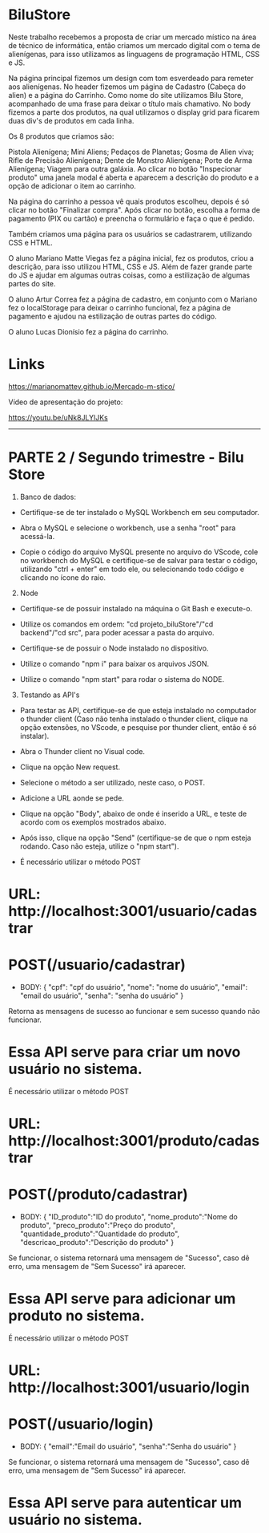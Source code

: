 # BiluStore

Neste trabalho recebemos a proposta de criar um mercado místico na área de técnico de informática, então criamos um mercado digital com o tema de alienígenas, para isso utilizamos as linguagens de programação HTML, CSS e JS.

Na página principal fizemos um design com tom esverdeado para remeter aos alienígenas. No header fizemos um página de Cadastro (Cabeça do alien) e a página do Carrinho. Como nome do site utilizamos Bilu Store, acompanhado de uma frase para deixar o título mais chamativo. No body fizemos a parte dos produtos, na qual utilizamos o display grid para ficarem duas div's de produtos em cada linha.

Os 8 produtos que criamos são:

Pistola Alienígena; Mini Aliens; Pedaços de Planetas; Gosma de Alien viva; Rifle de Precisão Alienígena; Dente de Monstro Alienígena; Porte de Arma Alienígena; Viagem para outra galáxia. Ao clicar no botão "Inspecionar produto" uma janela modal é aberta e aparecem a descrição do produto e a opção de adicionar o item ao carrinho.

Na página do carrinho a pessoa vê quais produtos escolheu, depois é só clicar no botão "Finalizar compra". Após clicar no botão, escolha a forma de pagamento (PIX ou cartão) e preencha o formulário e faça o que é pedido.

Também criamos uma página para os usuários se cadastrarem, utilizando CSS e HTML.

O aluno Mariano Matte Viegas fez a página inicial, fez os produtos, criou a descrição, para isso utilizou HTML, CSS e JS. Além de fazer grande parte do JS e ajudar em algumas outras coisas, como a estilização de algumas partes do site.

O aluno Artur Correa fez a página de cadastro, em conjunto com o Mariano fez o localStorage para deixar o carrinho funcional, fez a página de pagamento e ajudou na estilização de outras partes do código.

O aluno Lucas Dionísio fez a página do carrinho.

# Links

https://marianomattev.github.io/Mercado-m-stico/

Vídeo de apresentação do projeto: 

https://youtu.be/uNk8JLYlJKs


----------------------------------------------------------------------------------------


# PARTE 2 / Segundo trimestre - Bilu Store


1. Banco de dados:

- Certifique-se de ter instalado o MySQL Workbench em seu computador.

- Abra o MySQL e selecione o workbench, use a senha "root" para acessá-la.

- Copie o código do arquivo MySQL presente no arquivo do VScode, cole no workbench do MySQL e certifique-se de salvar para testar o código, utilizando "ctrl + enter" em todo ele, ou selecionando todo código e clicando no ícone do raio.

2. Node

- Certifique-se de possuir instalado na máquina o Git Bash e execute-o.

- Utilize os comandos em ordem: "cd projeto_biluStore"/"cd backend"/"cd src", para poder acessar a pasta do arquivo.

- Certifique-se de possuir o Node instalado no dispositivo.

- Utilize o comando "npm i" para baixar os arquivos JSON.

- Utilize o comando "npm start" para rodar o sistema do NODE.

3. Testando as API's

- Para testar as API, certifique-se de que esteja instalado no computador o thunder client (Caso não tenha instalado o thunder client, clique na opção extensões, no VScode, e pesquise por thunder client, então é só instalar).

- Abra o Thunder client no Visual code.

- Clique na opção New request.

- Selecione o método a ser utilizado, neste caso, o POST.

- Adicione a URL aonde se pede.

- Clique na opção "Body", abaixo de onde é inserido a URL, e teste de acordo com os exemplos mostrados abaixo.

- Após isso, clique na opção "Send" (certifique-se de que o npm esteja rodando. Caso não esteja, utilize o "npm start").



<!-- Cadastrar o usuário! -->

- É necessário utilizar o método POST

# URL: http://localhost:3001/usuario/cadastrar

# POST(/usuario/cadastrar)

- BODY:
{
    "cpf": "cpf do usuário",
    "nome": "nome do usuário",
    "email": "email do usuário",
    "senha": "senha do usuário"
}

Retorna as mensagens de sucesso ao funcionar e sem sucesso quando não funcionar.

# Essa API serve para criar um novo usuário no sistema.

<!-- Cadastrar produto -->

É necessário utilizar o método POST

# URL: http://localhost:3001/produto/cadastrar

# POST(/produto/cadastrar)

- BODY:
{
    "ID_produto":"ID do produto",
    "nome_produto":"Nome do produto",
    "preco_produto":"Preço do produto",
    "quantidade_produto":"Quantidade do produto",
    "descricao_produto":"Descrição do produto"
}

Se funcionar, o sistema retornará uma mensagem de "Sucesso", caso dê erro, uma mensagem de "Sem Sucesso" irá aparecer.

# Essa API serve para adicionar um produto no sistema.

<!-- Login do usuário -->

É necessário utilizar o método POST

# URL: http://localhost:3001/usuario/login

# POST(/usuario/login)

- BODY:
{
    "email":"Email do usuário",
    "senha":"Senha do usuário"
}

Se funcionar, o sistema retornará uma mensagem de "Sucesso", caso dê erro, uma mensagem de "Sem Sucesso" irá aparecer.

# Essa API serve para autenticar um usuário no sistema.